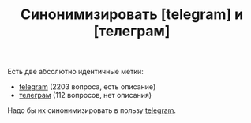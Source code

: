 ﻿---
title: "Синонимизировать [telegram] и [телеграм]"
se.owner.user_id: 559342
se.owner.display_name: "Глеб"
se.owner.link: "https://ru.meta.stackoverflow.com/users/559342/%d0%93%d0%bb%d0%b5%d0%b1"
se.link: "https://ru.meta.stackoverflow.com/questions/12929/%d0%a1%d0%b8%d0%bd%d0%be%d0%bd%d0%b8%d0%bc%d0%b8%d0%b7%d0%b8%d1%80%d0%be%d0%b2%d0%b0%d1%82%d1%8c-telegram-%d0%b8-%d1%82%d0%b5%d0%bb%d0%b5%d0%b3%d1%80%d0%b0%d0%bc"
se.question_id: 12929
se.post_type: question
---
<p>Есть две абсолютно идентичные метки:</p>
<ul>
<li><a href="https://ru.stackoverflow.com/questions/tagged/telegram" class="post-tag" title="показать вопросы с меткой [telegram]" aria-label="показать вопросы с меткой [telegram]" rel="tag" aria-labelledby="tag-telegram-tooltip-container">telegram</a> (2203 вопроса, есть описание)</li>
<li><a href="https://ru.stackoverflow.com/questions/tagged/%d1%82%d0%b5%d0%bb%d0%b5%d0%b3%d1%80%d0%b0%d0%bc" class="post-tag" title="показать вопросы с меткой [телеграм]" aria-label="показать вопросы с меткой [телеграм]" rel="tag" aria-labelledby="tag-телеграм-tooltip-container">телеграм</a> (112 вопросов, нет описания)</li>
</ul>
<p>Надо бы их синонимизировать в пользу <a href="https://ru.stackoverflow.com/questions/tagged/telegram" class="post-tag" title="показать вопросы с меткой [telegram]" aria-label="показать вопросы с меткой [telegram]" rel="tag" aria-labelledby="tag-telegram-tooltip-container">telegram</a>.</p>
